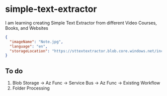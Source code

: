 # simple-text-extractor

I am learning creating Simple Text Extractor from different Video Courses, Books, and Websites

```json
{
  "imageName": "Note.jpg",
  "language": "en",
  "storageLocation": "https://sttextextractor.blob.core.windows.net/incoming-images/"
}
```

## To do

1. Blob Storage -> Az Func -> Service Bus -> Az Func -> Existing Workflow
2. Folder Processing
